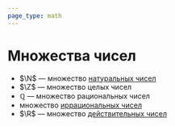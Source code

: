 ```yaml
---
page_type: math
---
```

# Множества чисел

* $\N$ — множество [натуральных чисел](20221108225922.md)
* $\Z$ — множество целых чисел
* $\mathbb{Q}$ — множество рациональных чисел
* множество [иррациональных чисел](20221030231804.md)
* $\R$ — множество [действительных чисел](20221030231807.md)

